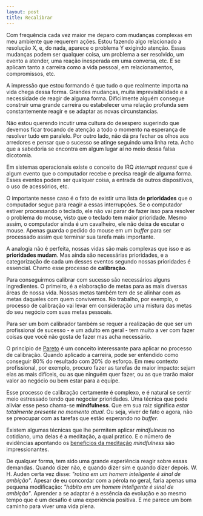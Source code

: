 ```yaml
---
layout: post
title: Recalibrar
---
```


Com frequência cada vez maior me deparo com mudanças complexas em
meu ambiente que requerem ações. Estou fazendo algo relacionado a
resolução X, e, do nada, aparece o problema Y exigindo atenção.
Essas mudanças podem ser qualquer coisa, um problema a ser resolvido,
um evento a atender, uma reação inesperada em uma conversa, etc. E
se aplicam tanto a carreira como a vida pessoal, em relacionamentos,
compromissos, etc.

A impressão que estou formando é que tudo o que realmente importa na vida chega
dessa forma. Grandes mudanças, muita imprevisibilidade e a necessidade
de reagir de alguma forma. Dificilmente alguém consegue construir uma
grande carreira ou estabelecer uma relação profunda sem constantemente
reagir e se adaptar as novas circunstancias.

Não estou querendo incutir uma cultura do desespero sugerindo que
devemos ficar trocando de atenção a todo o momento na esperança de
resolver tudo em paralelo. Por outro lado, não dá pra fechar os olhos 
aos arredores e pensar que o sucesso se atinge seguindo uma linha reta.
Acho que a sabedoria se encontra em algum lugar aí no meio dessa falsa
dicotomia.

Em sistemas operacionais existe o conceito de IRQ *interrupt request*
que é algum evento que o computador recebe e precisa reagir de alguma
forma. Esses eventos podem ser qualquer coisa, a entrada de outros
dispositivos, o uso de acessórios, etc.

O importante nesse caso é o fato de existir uma lista de **prioridades**
que o computador segue para reagir a essas interrupções. Se o
computador estiver processando o teclado, ele não vai parar de fazer
isso para resolver o problema do mouse, visto que o teclado tem maior
prioridade. Mesmo assim, o computador ainda é um cavalheiro, ele não
deixa de escutar o mouse. Apenas guarda o pedido do mouse em um
*buffer* para ser processado assim que terminar sua tarefa mais importante.

A analogia não é perfeita, nossas vidas são mais complexas que isso
e as **prioridades mudam**. Mas ainda são necessárias prioridades, e
a categorização de cada um desses eventos segundo nossas prioridades é
essencial. Chamo esse processo de **calibração**.

Para conseguirmos calibrar com sucesso são necessários alguns
ingredientes. O primeiro, é a elaboração de metas para as mais
diversas áreas de nossa vida. Nossas
metas também tem de se alinhar com as metas daqueles com quem convivemos.
No trabalho, por exemplo, o processo de calibração vai levar em
consideração uma mistura das metas do seu negócio com suas metas
pessoais.

Para ser um bom calibrador também se requer a realização de que ser
um profissional de sucesso - e um adulto em geral - tem muito a ver com 
fazer coisas que você não gosta de fazer mas acha necessário.

O princípio de [Pareto](https://en.wikipedia.org/wiki/Pareto_principle)
é um conceito interessante para aplicar no processo de calibração.
Quando aplicado a carreira, pode ser entendido como conseguir 80% do
resultado com 20% do esforço. Em meu contexto profissional, por exemplo,
procuro fazer as tarefas de maior impacto: sejam elas as mais difíceis,
ou as que ninguém quer fazer, ou as que trarão maior valor ao negócio
ou bem estar para a equipe.

Esse processo de calibração certamente é complexo, e é natural se
sentir meio estressado tendo que negociar prioridades. Uma técnica que
pode aliviar esse peso chama-se **mindfulness**. Que em sua raiz significa
*estar totalmente presente no momento atual*. Ou seja, viver de
fato o agora, não se preocupar com as tarefas que estão esperando
no *buffer*.

Existem algumas técnicas que lhe permitem aplicar *mindfulness* no
cotidiano, uma delas é a meditação, a qual pratico. E o número de
evidências apontando os [benefícios da
meditação](http://www.huffingtonpost.com/2014/09/19/meditation-benefits_n_5842870.html) *mindfulness* são
impressionantes.

De qualquer forma, tem sido uma grande experiência reagir sobre essas demandas. Quando dizer não, e quando dizer sim e quando dizer depois.
W. H. Auden certa vez disse: *"rotina em um homem inteligente é sinal
de ambição"*. Apesar de eu concordar com a pérola no geral, faria
apenas uma pequena modificação: *"hábito em um homem inteligente é sinal de
ambição"*. Aprender a se adaptar é a essência da evolução e ao mesmo tempo que
é um desafio é uma experiência positiva. E me parece um bom caminho
para viver uma vida plena.

